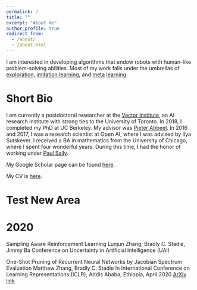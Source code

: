 ```yaml
---
permalink: /
title: ""
excerpt: "About me"
author_profile: true
redirect_from:
  - /about/
  - /about.html
---
```

I am interested in developing algorithms that endow robots with human-like problem-solving abilities.
Most of my work falls under the umbrellas of [exploration](https://arxiv.org/pdf/1507.00814.pdf), [imitation learning](https://arxiv.org/abs/1703.01703), and [meta](https://arxiv.org/pdf/1803.01118.pdf) [learning](https://arxiv.org/pdf/1808.07804.pdf).


Short Bio
======
I am currently a postdoctoral researcher at the [Vector Institute](https://vectorinstitute.ai/), an AI research institute with strong ties to the University of Toronto. 
In 2018, I completed my PhD at UC Berkeley. My advisor was [Pieter Abbeel](http://people.eecs.berkeley.edu/~pabbeel/). 
In 2016 and 2017, I was a research scientist at Open AI, where I was advised by Ilya Sutskever. 
I received a BA in mathematics from the University of Chicago, where I spent four wonderful years. 
During this time, I had the honor of working under 
[Paul Sally](https://en.wikipedia.org/wiki/Paul_Sally).


My Google Scholar page can be found [here](https://scholar.google.ca/citations?user=lEV5F5kAAAAJ&hl=en&oi=ao). 

My CV is [here](files/bstadie_cv.pdf).



Test New Area
======


2020
===

Sampling Aware Reinforcement Learning
Lunjun Zhang, Bradly C. Stadie, Jimmy Ba
Conference on Uncertainty in Artificial Intelligence (UAI)


One-Shot Pruning of Recurrent Neural Networks by Jacobian Spectrum Evaluation
Matthew Zhang, Bradly C. Stadie
In International Conference on Learning Representations (ICLR), Addis Ababa, Ethiopia, April 2020
[ArXiv link](https://arxiv.org/pdf/1912.00120.pdf)